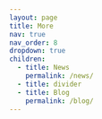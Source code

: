 ```yaml
---
layout: page
title: More
nav: true
nav_order: 8
dropdown: true
children:
  - title: News
    permalink: /news/
  - title: divider
  - title: Blog
    permalink: /blog/
---
```

